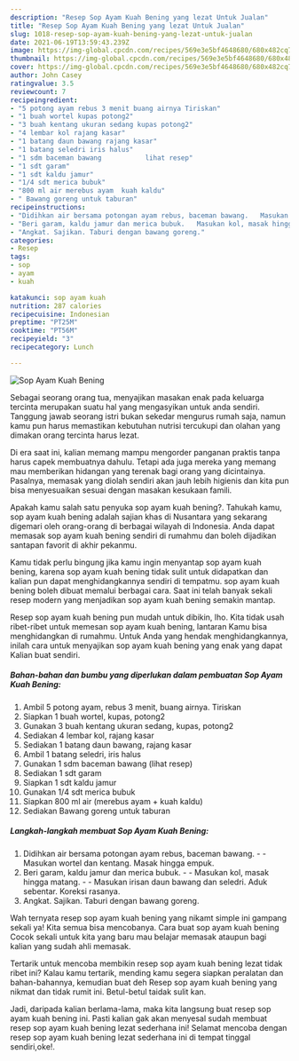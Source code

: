```yaml
---
description: "Resep Sop Ayam Kuah Bening yang lezat Untuk Jualan"
title: "Resep Sop Ayam Kuah Bening yang lezat Untuk Jualan"
slug: 1018-resep-sop-ayam-kuah-bening-yang-lezat-untuk-jualan
date: 2021-06-19T13:59:43.239Z
image: https://img-global.cpcdn.com/recipes/569e3e5bf4648680/680x482cq70/sop-ayam-kuah-bening-foto-resep-utama.jpg
thumbnail: https://img-global.cpcdn.com/recipes/569e3e5bf4648680/680x482cq70/sop-ayam-kuah-bening-foto-resep-utama.jpg
cover: https://img-global.cpcdn.com/recipes/569e3e5bf4648680/680x482cq70/sop-ayam-kuah-bening-foto-resep-utama.jpg
author: John Casey
ratingvalue: 3.5
reviewcount: 7
recipeingredient:
- "5 potong ayam rebus 3 menit buang airnya Tiriskan"
- "1 buah wortel kupas potong2"
- "3 buah kentang ukuran sedang kupas potong2"
- "4 lembar kol rajang kasar"
- "1 batang daun bawang rajang kasar"
- "1 batang seledri iris halus"
- "1 sdm baceman bawang           lihat resep"
- "1 sdt garam"
- "1 sdt kaldu jamur"
- "1/4 sdt merica bubuk"
- "800 ml air merebus ayam  kuah kaldu"
- " Bawang goreng untuk taburan"
recipeinstructions:
- "Didihkan air bersama potongan ayam rebus, baceman bawang.   Masukan wortel dan kentang. Masak hingga empuk."
- "Beri garam, kaldu jamur dan merica bubuk.   Masukan kol, masak hingga matang.   Masukan irisan daun bawang dan seledri. Aduk sebentar. Koreksi rasanya."
- "Angkat. Sajikan. Taburi dengan bawang goreng."
categories:
- Resep
tags:
- sop
- ayam
- kuah

katakunci: sop ayam kuah 
nutrition: 287 calories
recipecuisine: Indonesian
preptime: "PT25M"
cooktime: "PT56M"
recipeyield: "3"
recipecategory: Lunch

---
```



![Sop Ayam Kuah Bening](https://img-global.cpcdn.com/recipes/569e3e5bf4648680/680x482cq70/sop-ayam-kuah-bening-foto-resep-utama.jpg)

Sebagai seorang orang tua, menyajikan masakan enak pada keluarga tercinta merupakan suatu hal yang mengasyikan untuk anda sendiri. Tanggung jawab seorang istri bukan sekedar mengurus rumah saja, namun kamu pun harus memastikan kebutuhan nutrisi tercukupi dan olahan yang dimakan orang tercinta harus lezat.

Di era  saat ini, kalian memang mampu mengorder panganan praktis tanpa harus capek membuatnya dahulu. Tetapi ada juga mereka yang memang mau memberikan hidangan yang terenak bagi orang yang dicintainya. Pasalnya, memasak yang diolah sendiri akan jauh lebih higienis dan kita pun bisa menyesuaikan sesuai dengan masakan kesukaan famili. 



Apakah kamu salah satu penyuka sop ayam kuah bening?. Tahukah kamu, sop ayam kuah bening adalah sajian khas di Nusantara yang sekarang digemari oleh orang-orang di berbagai wilayah di Indonesia. Anda dapat memasak sop ayam kuah bening sendiri di rumahmu dan boleh dijadikan santapan favorit di akhir pekanmu.

Kamu tidak perlu bingung jika kamu ingin menyantap sop ayam kuah bening, karena sop ayam kuah bening tidak sulit untuk didapatkan dan kalian pun dapat menghidangkannya sendiri di tempatmu. sop ayam kuah bening boleh dibuat memalui berbagai cara. Saat ini telah banyak sekali resep modern yang menjadikan sop ayam kuah bening semakin mantap.

Resep sop ayam kuah bening pun mudah untuk dibikin, lho. Kita tidak usah ribet-ribet untuk memesan sop ayam kuah bening, lantaran Kamu bisa menghidangkan di rumahmu. Untuk Anda yang hendak menghidangkannya, inilah cara untuk menyajikan sop ayam kuah bening yang enak yang dapat Kalian buat sendiri.

<!--inarticleads1-->

##### Bahan-bahan dan bumbu yang diperlukan dalam pembuatan Sop Ayam Kuah Bening:

1. Ambil 5 potong ayam, rebus 3 menit, buang airnya. Tiriskan
1. Siapkan 1 buah wortel, kupas, potong2
1. Gunakan 3 buah kentang ukuran sedang, kupas, potong2
1. Sediakan 4 lembar kol, rajang kasar
1. Sediakan 1 batang daun bawang, rajang kasar
1. Ambil 1 batang seledri, iris halus
1. Gunakan 1 sdm baceman bawang           (lihat resep)
1. Sediakan 1 sdt garam
1. Siapkan 1 sdt kaldu jamur
1. Gunakan 1/4 sdt merica bubuk
1. Siapkan 800 ml air (merebus ayam + kuah kaldu)
1. Sediakan  Bawang goreng untuk taburan




<!--inarticleads2-->

##### Langkah-langkah membuat Sop Ayam Kuah Bening:

1. Didihkan air bersama potongan ayam rebus, baceman bawang.  -  - Masukan wortel dan kentang. Masak hingga empuk.
1. Beri garam, kaldu jamur dan merica bubuk.  -  - Masukan kol, masak hingga matang.  -  - Masukan irisan daun bawang dan seledri. Aduk sebentar. Koreksi rasanya.
1. Angkat. Sajikan. Taburi dengan bawang goreng.




Wah ternyata resep sop ayam kuah bening yang nikamt simple ini gampang sekali ya! Kita semua bisa mencobanya. Cara buat sop ayam kuah bening Cocok sekali untuk kita yang baru mau belajar memasak ataupun bagi kalian yang sudah ahli memasak.

Tertarik untuk mencoba membikin resep sop ayam kuah bening lezat tidak ribet ini? Kalau kamu tertarik, mending kamu segera siapkan peralatan dan bahan-bahannya, kemudian buat deh Resep sop ayam kuah bening yang nikmat dan tidak rumit ini. Betul-betul taidak sulit kan. 

Jadi, daripada kalian berlama-lama, maka kita langsung buat resep sop ayam kuah bening ini. Pasti kalian gak akan menyesal sudah membuat resep sop ayam kuah bening lezat sederhana ini! Selamat mencoba dengan resep sop ayam kuah bening lezat sederhana ini di tempat tinggal sendiri,oke!.

